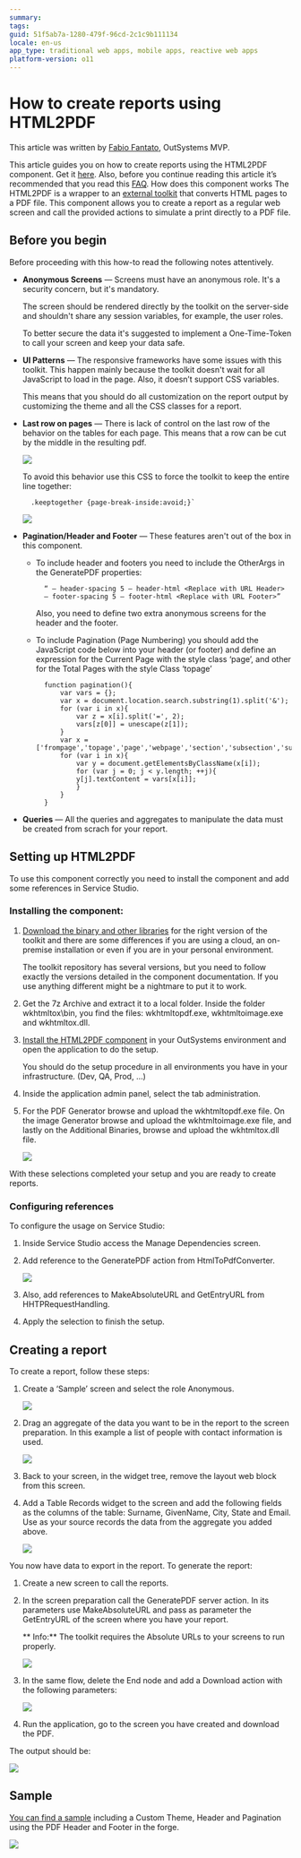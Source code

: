 ```yaml
---
summary:
tags:
guid: 51f5ab7a-1280-479f-96cd-2c1c9b111134
locale: en-us
app_type: traditional web apps, mobile apps, reactive web apps
platform-version: o11
---
```


# How to create reports using HTML2PDF

<div class="info" markdown="1">

This article was written by [Fabio Fantato](https://www.outsystems.com/profile/40762/), OutSystems MVP.

</div>

This article guides you on how to create reports using the HTML2PDF component. Get it [here](https://www.outsystems.com/forge/component-overview/209/html2pdfconverter). Also, before you continue reading this article it’s recommended that you read this [FAQ](https://www.outsystems.com/forums/discussion/17923/html2pdfconverter-faq/).
How does this component works
The HTML2PDF is a wrapper to an [external toolkit](https://wkhtmltopdf.org/) that converts HTML pages to a PDF file. This component allows you to create a report as a regular web screen and call the provided actions to simulate a print directly to a PDF file.

## Before you begin

Before proceeding with this how-to read the following notes attentively. 

* **Anonymous Screens** — Screens must have an anonymous role. It's a security concern, but it's mandatory. 

    The screen should be rendered directly by the toolkit on the server-side and shouldn't share any session variables, for example, the user roles. 

    To better secure the data it's suggested to implement a One-Time-Token to call your screen and keep your data safe.

* **UI Patterns** — The responsive frameworks have some issues with this toolkit. This happen mainly because the toolkit doesn't wait for all JavaScript to load in the page. Also, it doesn’t support CSS variables. 
    
    This means that you should do all customization on the report output by customizing the theme and all the CSS classes for a report.

* **Last row on pages** — There is lack of control on the last row of the behavior on the tables for each page. This means that a row can be cut by the middle in the resulting pdf.

    ![](images/last-row-break.png)

    To avoid this behavior use this CSS to force the toolkit to keep the entire line together:

        .keeptogether {page-break-inside:avoid;}`

    ![](images/last-row-correct.png)    

* **Pagination/Header and Footer** — These features aren't out of the box in this component.
    * To include header and footers you need to include the OtherArgs in the GeneratePDF properties: 
    
            “ — header-spacing 5 — header-html <Replace with URL Header>
            — footer-spacing 5 — footer-html <Replace with URL Footer>”
    
        Also, you need to define two extra anonymous screens for the header and the footer.

    * To include Pagination (Page Numbering) you should add the JavaScript code below into your header (or footer) and define an expression for the Current Page with the style class ‘page’, and other for the Total Pages with the style Class ‘topage’
        
            function pagination(){
                var vars = {};
                var x = document.location.search.substring(1).split('&');
                for (var i in x){
	                var z = x[i].split('=', 2);
	                vars[z[0]] = unescape(z[1]);
	            }
	            var x =['frompage','topage','page','webpage','section','subsection','subsubsection'];
	            for (var i in x){
		            var y = document.getElementsByClassName(x[i]);		
                    for (var j = 0; j < y.length; ++j){
		            y[j].textContent = vars[x[i]];
		            }
	            }   
            }


* **Queries** — All the queries and aggregates to manipulate the data must be created from scrach for your report.

## Setting up HTML2PDF

To use this component correctly you need to install the component and add some references in Service Studio. 

### Installing the component:

1. [Download the binary  and other libraries](https://wkhtmltopdf.org/downloads.html) for the right version of the toolkit and there are some differences if you are using a cloud, an on-premise installation or even if you are in your personal environment.
    
    <div class="info" markdown="1">       
    The toolkit repository has several versions, but you need to follow exactly the versions detailed in the component documentation. If you use anything different might be a nightmare to put it to work.
    </div>

1. Get the 7z Archive and extract it to a local folder. Inside the folder wkhtmltox\bin, you find the files: wkhtmltopdf.exe, wkhtmltoimage.exe and wkhtmltox.dll.

1. [Install the HTML2PDF component](https://success.outsystems.com/Documentation/11/Getting_started/Use_a_Forge_Component_Made_by_the_Community) in your OutSystems environment and open the application to do the setup. 

    <div class="info" markdown="1">
    You should do the setup procedure in all environments you have in your infrastructure. (Dev, QA, Prod, …)
    </div>

1. Inside the application admin panel, select the tab administration. 

1. For the PDF Generator browse and upload the wkhtmltopdf.exe file. On the image Generator browse and upload the wkhtmltoimage.exe file, and lastly on the Additional Binaries, browse and upload the wkhtmltox.dll file.

    ![](images/html-to-pdf-admin.png)

With these selections completed your setup and you are ready to create reports.

### Configuring references

To configure the usage on Service Studio:

1. Inside Service Studio access the Manage Dependencies screen. 

1. Add reference to the GeneratePDF action from HtmlToPdfConverter.

    ![](images/adding-references-ss.png)

1. Also, add references to MakeAbsoluteURL and GetEntryURL from HHTPRequestHandling.

1. Apply the selection to finish the setup.


## Creating a report
To create a report, follow these steps:

1. Create a ‘Sample’ screen and select the role Anonymous.

    ![](images/anonymous-role-ss.png)

1. Drag an aggregate of the data you want to be in the report to the screen preparation. In this example a list of people with contact information is used.

    ![](images/getting-data-ss.png)

1. Back to your screen, in the widget tree, remove the layout web block from this screen.

1. Add a Table Records widget to the screen and add the following fields as the columns of the table: Surname, GivenName, City, State and Email. 
Use as your source records the data from the aggregate you added above.

    ![](images/building-data-table.png)

You now have data to export in the report. To generate the report:

1. Create a new screen to call the reports. 

1. In the screen preparation call the GeneratePDF server action. In its parameters use MakeAbsoluteURL and pass as parameter the GetEntryURL of the screen where you have your report. 
 
   ** Info:** The toolkit requires the Absolute URLs to your screens to run properly.

    ![](images/report-generation-flow-ss.png)

1. In the same flow, delete the End node and add a Download action with the following parameters:

    ![](images/dowload-action-ss.png)

1. Run the application, go to the screen you have created and download the PDF. 

The output should be:

![](images/report-output.png)

## Sample
[You can find a sample](https://www.outsystems.com/forge/component-overview/1242/pdf-header-and-footer) including a Custom Theme, Header and Pagination using the PDF Header and Footer in the forge.

![](images/sample-header-pdf.png)
